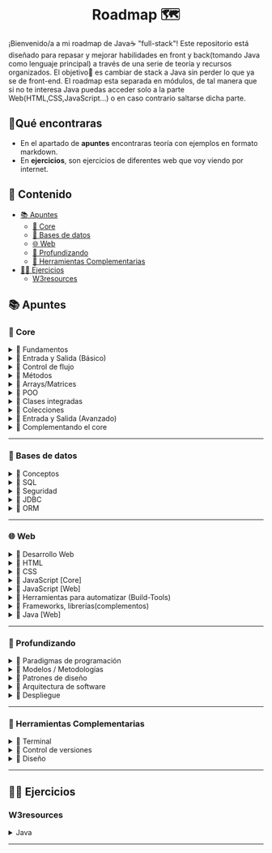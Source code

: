 <h1 align='center'>Roadmap 🗺️</h1>

¡Bienvenido/a a mi roadmap de Java☕ "full-stack"!
Este repositorio está diseñado para repasar y mejorar habilidades en front y back(tomando Java como lenguaje principal) a través de una serie de teoría y recursos organizados.
El objetivo🎯 es cambiar de stack a Java sin perder lo que ya se de front-end. El roadmap esta separada en módulos, de tal manera que si no te interesa Java puedas acceder solo a la parte Web(HTML,CSS,JavaScript...) o en caso contrario saltarse dicha parte.

<h2>🔎Qué encontraras</h3>

- En el apartado de **apuntes** encontraras teoría con ejemplos en formato markdown.
- En **ejercicios**, son ejercicios de diferentes web que voy viendo por internet.

<h2>📑 Contenido</h2>

- [📚 Apuntes](#-apuntes)
  - [🩻 Core](#-core)
  - [💾 Bases de datos](#-bases-de-datos)
  - [🌐 Web](#-web)
  - [🤿 Profundizando](#-profundizando)
  - [🧩 Herramientas Complementarias](#-herramientas-complementarias)
- [🧑‍💻 Ejercicios](#-ejercicios)
  - [W3resources](#w3resources)

## 📚 Apuntes

### 🩻 Core

<!-- Fundamentos -->
<details>
  <summary>📁 Fundamentos</summary>
  <ul>
    <li><a href="https://github.com/unainavarro/roadmap/blob/main/apuntes/core/01-fundamentos/01-introduccion.md">Introducción</a></li>
    <li><a href="https://github.com/unainavarro/roadmap/blob/main/apuntes/core/01-fundamentos/02-instalacion.md">Instalación y configuración</a></li>
    <li><a href="https://github.com/unainavarro/roadmap/blob/main/apuntes/core/01-fundamentos/03-glosario.md">Glosario(básico)</a></li>
    <li><a href="https://github.com/unainavarro/roadmap/blob/main/apuntes/core/01-fundamentos/04-palabras_reservadas.md">Palabras reservadas(básicas)</a></li>
    <li><a href="https://github.com/unainavarro/roadmap/blob/main/apuntes/core/01-fundamentos/05-compilacion_ejecucion.md">Compilación y ejecución</a></li>
    <li><a href="https://github.com/unainavarro/roadmap/blob/main/apuntes/core/01-fundamentos/06-biblioteca_principal.md">Biblioteca principal</a></li>
    <li><a href="https://github.com/unainavarro/roadmap/blob/main/apuntes/core/01-fundamentos/07-convencion_de_nombres.md">Convención de nombres</a></li>
    <li><a href="https://github.com/unainavarro/roadmap/blob/main/apuntes/core/01-fundamentos/08-entrada_principal.md">Entrada principal</a></li>
    <li><a href="https://github.com/unainavarro/roadmap/blob/main/apuntes/core/01-fundamentos/09-variables.md">Variables</a></li>
    <li><a href="https://github.com/unainavarro/roadmap/blob/main/apuntes/core/01-fundamentos/10-constantes.md">Constantes</a></li>
    <li><a href="https://github.com/unainavarro/roadmap/blob/main/apuntes/core/01-fundamentos/11-tipos_de_datos.md">Tipos de datos</a></li>
    <li><a href="https://github.com/unainavarro/roadmap/blob/main/apuntes/core/01-fundamentos/12-conversion_de_tipos.md">Conversion de tipos(Casting)</a></li>
    <li><a href="https://github.com/unainavarro/roadmap/blob/main/apuntes/core/01-fundamentos/13-operadores.md">Operadores</a></li>
    <li><a href="https://github.com/unainavarro/roadmap/blob/main/apuntes/core/01-fundamentos/14-comentarios.md">Comentarios</a></li>
  </ul>  
</details>
<!-- [FIN]Fundamentos -->

<!-- Entrada y Salida (Básico) -->
<details>
  <summary>📁 Entrada y Salida (Básico)</summary>
  <ul>
    <li><a href="https://github.com/unainavarro/roadmap/blob/main/apuntes/core/02-entradas-salidas/01-imprimir_datos.md">Imprimir datos</a></li>
    <li><a href="https://github.com/unainavarro/roadmap/blob/main/apuntes/core/02-entradas-salidas/02-formatear_salida.md">Formatear salida</a></li>
    <li><a href="https://github.com/unainavarro/roadmap/blob/main/apuntes/core/02-entradas-salidas/03-scanner.md">Scanner</a></li>
  </ul>  
</details>
<!-- [FIN]Entrada y Salida (Básico) -->

<!-- Control de flujo -->
<details>
  <summary>📁 Control de flujo</summary>
  <ul>
    <li><a href="https://github.com/unainavarro/roadmap/blob/main/apuntes/core/03-control-de-flujo/01-condicionales.md">Condicionales</a></li>
    <li><a href="https://github.com/unainavarro/roadmap/blob/main/apuntes/core/03-control-de-flujo/02-bucles.md">Bucles</a></li>
    <li><a href="https://github.com/unainavarro/roadmap/blob/main/apuntes/core/03-control-de-flujo/03-continue_break_return.md">Continue, Break y Return</a></li>
    <li><a href="https://github.com/unainavarro/roadmap/blob/main/apuntes/core/03-control-de-flujo/04-excepciones.md">Excepciones</a></li>
  </ul>  
</details>
<!-- [FIN]Control de flujo -->

<!-- Métodos -->
<details>
  <summary>📁 Métodos</summary>
  <ul>
    <li><a href="https://github.com/unainavarro/roadmap/blob/main/apuntes/core/04-metodos/01-metodos.md">Métodos</a></li>
    <li><a href="https://github.com/unainavarro/roadmap/blob/main/apuntes/core/04-metodos/02-tipos_de_retorno.md">Tipos de retorno</a></li>
    <li><a href="https://github.com/unainavarro/roadmap/blob/main/apuntes/core/04-metodos/03-parametros.md">Parámetros</a></li>
    <li><a href="https://github.com/unainavarro/roadmap/blob/main/apuntes/core/04-metodos/04-modificadores_de_acceso.md">Modificadores de acceso</a></li>
    <li><a href="https://github.com/unainavarro/roadmap/blob/main/apuntes/core/04-metodos/05-this.md">This</a></li>
    <li><a href="https://github.com/unainavarro/roadmap/blob/main/apuntes/core/04-metodos/06-tipos_de_metodos.md">Tipos de métodos</a></li>
    <li><a href="https://github.com/unainavarro/roadmap/blob/main/apuntes/core/04-metodos/07-sobrecarga.md">Sobrecarga</a></li>
    <li><a href="https://github.com/unainavarro/roadmap/blob/main/apuntes/core/04-metodos/08-sobrescritura.md">Sobrescritura</a></li>
  </ul>  
</details>
<!-- [FIN]Métodos -->

<!-- Arrays/Matrices -->
<details>
  <summary>📁 Arrays/Matrices</summary>
  <ul>
    <li><a href="https://github.com/unainavarro/roadmap/blob/main/apuntes/core/05-arrays/01-arrays.md">Arrays</a></li>
    <li><a href="https://github.com/unainavarro/roadmap/blob/main/apuntes/core/05-arrays/02-multidimensional.md">Multidimensional</a></li>
    <li><a href="https://github.com/unainavarro/roadmap/blob/main/apuntes/core/05-arrays/03-clase_array.md">Clase array</a></li>
    <li><a href="https://github.com/unainavarro/roadmap/blob/main/apuntes/core/05-arrays/04-irregulares.md">Array irregulares</a></li>
    <li><a href="https://github.com/unainavarro/roadmap/blob/main/apuntes/core/05-arrays/05-final.md">Array y final</a></li>
  </ul>  
</details>
<!-- [FIN]Arrays/Matrices -->

<!-- POO -->
<details>
  <summary>📁 POO</summary>
  <ul>
    <li><a href="">Introducción</a></li>
  </ul>  
</details>
<!-- [FIN]POO -->

<!-- Clases integradas -->
<details>
  <summary>📁 Clases integradas</summary>
  <ul>
    <li><a href="">Introducción</a></li>
  </ul>  
</details>
<!-- [FIN]Clases integradas -->

<!-- Colecciones -->
<details>
  <summary>📁 Colecciones</summary>
  <ul>
    <li>
      <details>
        <summary>📁 Listas</summary>
        <ul>
          <li><a href="">Array list</a></li>
        </ul>
      </details>
    </li>
    <li>
      <details>
        <summary>📁 Conjuntos</summary>
        <ul>
          <li><a href="">Set</a></li>
        </ul>
      </details>
    </li>
    <li>
      <details>
        <summary>📁 Mapas</summary>
        <ul>
          <li><a href="">Map</a></li>
        </ul>
      </details>
    </li>
    <li>
      <details>
        <summary>📁 Colas</summary>
        <ul>
          <li><a href="">Queue</a></li>
        </ul>
      </details>
    </li>
    <li>
      <details>
        <summary>📁 Colecciones Sincronizadas</summary>
        <ul>
          <li><a href="">Collections synchronizedList</a></li>
        </ul>
      </details>
    </li>
    <li>
      <details>
        <summary>📁 Otros</summary>
        <ul>
          <li><a href="">BitSet</a></li>
        </ul>
      </details>
    </li>
  </ul>
</details>
<!-- [FIN]Colecciones -->

<!-- Entrada y Salida (Avanzado) -->
<details>
  <summary>📁 Entrada y Salida (Avanzado)</summary>
  <ul>
    <li><a href="">Introducción</a></li>
  </ul>  
</details>
<!-- [FIN]Entrada y Salida (Avanzado) -->

<!-- Complementando el core -->
<details>
  <summary>📁 Complementando el core</summary>
  <ul>
    <li><a href="">Introducción</a></li>
  </ul>  
</details>
<!-- [FIN]Complementando el core -->

---

### 💾 Bases de datos

<!-- Conceptos -->
<details>
  <summary>📁 Conceptos</summary>
  <ul>
    <li><a href="">Introducción</a></li>
  </ul>  
</details>
<!-- [FIN]Conceptos -->

<!-- SQL -->
<details>
  <summary>📁 SQL</summary>
  <ul>
    <li><a href="">Introducción</a></li>
  </ul>  
</details>
<!-- [FIN]SQL -->

<!-- Seguridad -->
<details>
  <summary>📁 Seguridad</summary>
  <ul>
    <li><a href="">Introducción</a></li>
  </ul>  
</details>
<!-- [FIN]Seguridad -->

<!-- JDBC -->
<details>
  <summary>📁 JDBC</summary>
  <ul>
    <li><a href="">Introducción</a></li>
  </ul>  
</details>
<!-- [FIN]JDBC -->

<!-- ORM -->
<details>
  <summary>📁 ORM</summary>
  <ul>
    <li><a href="">Introducción</a></li>
  </ul>  
</details>
<!-- [FIN]ORM -->

---

### 🌐 Web

<!-- Desarrollo Web -->
<details>
  <summary>📁 Desarrollo Web</summary>
  <ul>
    <li><a href="">Introducción</a></li>
  </ul>  
</details>
<!-- [FIN]Desarrollo Web -->

<!-- HTML -->
<details>
  <summary>📁 HTML</summary>
  <ul>
    <li>
      <details>
        <summary>📁 Fundamentos</summary>
        <ul>
          <li><a href="">HTML</a></li>
        </ul>
      </details>
    </li>
    <li>
      <details>
        <summary>📁 Cabecera</summary>
        <ul>
          <li><a href="">Head</a></li>
        </ul>
      </details>
    </li>
    <li>
      <details>
        <summary>📁 Elementos</summary>
        <ul>
          <li><a href=""></a></li>
        </ul>
      </details>
    </li>
    <li>
      <details>
        <summary>📁 Buenas practicas</summary>
        <ul>
          <li><a href=""></a></li>
        </ul>
      </details>
    </li>
  </ul>
</details>
<!-- [FIN]HTML -->

<!-- CSS -->
<details>
  <summary>📁 CSS</summary>
  <ul>
    <li>
      <details>
        <summary>📁 Fundamentos</summary>
        <ul>
          <li><a href="">CSS</a></li>
        </ul>
      </details>
    </li>
    <li>
      <details>
        <summary>📁 Tipos</summary>
        <ul>
          <li><a href="">Head</a></li>
        </ul>
      </details>
    </li>
    <li>
      <details>
        <summary>📁 Colores</summary>
        <ul>
          <li><a href=""></a></li>
        </ul>
      </details>
    </li>
    <li>
      <details>
        <summary>📁 Fondos</summary>
        <ul>
          <li><a href=""></a></li>
        </ul>
      </details>
    </li>
    <li>
      <details>
        <summary>📁 Tipografías</summary>
        <ul>
          <li><a href=""></a></li>
        </ul>
      </details>
    </li>
    <li>
      <details>
        <summary>📁 Selectores</summary>
        <ul>
          <li><a href=""></a></li>
        </ul>
      </details>
    </li>
    <li>
      <details>
        <summary>📁 Bases de layout</summary>
        <ul>
          <li><a href=""></a></li>
        </ul>
      </details>
    </li>
    <li>
      <details>
        <summary>📁 Flex</summary>
        <ul>
          <li><a href=""></a></li>
        </ul>
      </details>
    </li>
    <li>
      <details>
        <summary>📁 Grid</summary>
        <ul>
          <li><a href=""></a></li>
        </ul>
      </details>
    </li>
    <li>
      <details>
        <summary>📁 Diseño adaptativo</summary>
        <ul>
          <li><a href=""></a></li>
        </ul>
      </details>
    </li>
    <li>
      <details>
        <summary>📁 Efectos</summary>
        <ul>
          <li><a href=""></a></li>
        </ul>
      </details>
    </li>
    <li>
      <details>
        <summary>📁 Animaciones</summary>
        <ul>
          <li><a href=""></a></li>
        </ul>
      </details>
    </li>
    <li>
      <details>
        <summary>📁 Metodologías y buenas practicas</summary>
        <ul>
          <li><a href=""></a></li>
        </ul>
      </details>
    </li>
    <li>
      <details>
        <summary>📁 Elementos¿?</summary>
        <ul>
          <li><a href=""></a></li>
        </ul>
      </details>
    </li>
  </ul>
</details>
<!-- [FIN]CSS -->

<!-- Javascript [Core] -->
<details>
  <summary>📁 JavaScript [Core]</summary>
  <ul>
    <li>
      <details>
        <summary>📁 Introducción</summary>
        <ul>
          <li><a href=""></a></li>
        </ul>
      </details>
    </li>
    <li>
      <details>
        <summary>📁 Sintaxis bases</summary>
        <ul>
          <li><a href=""></a></li>
        </ul>
      </details>
    </li>
    <li>
      <details>
        <summary>📁 Control de flujo</summary>
        <ul>
          <li><a href=""></a></li>
        </ul>
      </details>
    </li>
    <li>
      <details>
        <summary>📁 Funciones</summary>
        <ul>
          <li><a href=""></a></li>
        </ul>
      </details>
    </li>
    <li>
      <details>
        <summary>📁 Objetos</summary>
        <ul>
          <li><a href=""></a></li>
        </ul>
      </details>
    </li>
    <li>
      <details>
        <summary>📁 Objetos incorporados</summary>
        <ul>
          <li><a href=""></a></li>
        </ul>
      </details>
    </li>
    <li>
      <details>
        <summary>📁 Array</summary>
        <ul>
          <li><a href=""></a></li>
        </ul>
      </details>
    </li>
    <li>
      <details>
        <summary>📁 Map y Set</summary>
        <ul>
          <li><a href=""></a></li>
        </ul>
      </details>
    </li>
    <li>
      <details>
        <summary>📁 Módulos</summary>
        <ul>
          <li><a href=""></a></li>
        </ul>
      </details>
    </li>
    <li>
      <details>
        <summary>📁 JSON</summary>
        <ul>
          <li><a href=""></a></li>
        </ul>
      </details>
    </li>
    <li>
      <details>
        <summary>📁 Manipular datos</summary>
        <ul>
          <li><a href=""></a></li>
        </ul>
      </details>
    </li>
    <li>
      <details>
        <summary>📁 Asincronía</summary>
        <ul>
          <li><a href=""></a></li>
        </ul>
      </details>
    </li>
    <li>
      <details>
        <summary>📁 APIs</summary>
        <ul>
          <li><a href=""></a></li>
        </ul>
      </details>
    </li>
  </ul>
</details>
<!-- [FIN]JavaScript[Core] -->

<!-- Javascript [Web] -->
<details>
  <summary>📁 JavaScript [Web]</summary>
  <ul>
    <li>
      <details>
        <summary>📁 BOM</summary>
        <ul>
          <li><a href=""></a></li>
        </ul>
      </details>
    </li>
    <li>
      <details>
        <summary>📁 DOM</summary>
        <ul>
          <li><a href=""></a></li>
        </ul>
      </details>
    </li>
    <li>
      <details>
        <summary>📁 Eventos</summary>
        <ul>
          <li><a href=""></a></li>
        </ul>
      </details>
    </li>
    <li>
      <details>
        <summary>📁 Formularios</summary>
        <ul>
          <li><a href=""></a></li>
        </ul>
      </details>
    </li>
    <li>
      <details>
        <summary>📁 Almacenamiento</summary>
        <ul>
          <li><a href=""></a></li>
        </ul>
      </details>
    </li>
  </ul>
</details>
<!-- [FIN]JavaScript[Web] -->

<!-- Build Tools -->
<details>
  <summary>📁 Herramientas para automatizar  (Build-Tools)</summary>
  <ul>
    <li><a href="">Introducción</a></li>
  </ul>  
</details>
<!-- [FIN]Build Tools -->

<!-- Frameworks, librerías(complementos) -->
<details>
  <summary>📁 Frameworks, librerías(complementos)</summary>
  <ul>
    <li>
      <details>
        <summary>📁 Tailwind</summary>
        <ul>
          <li><a href=""></a></li>
        </ul>
      </details>
    </li>
    <li>
      <details>
        <summary>📁 TypeScript</summary>
        <ul>
          <li><a href=""></a></li>
        </ul>
      </details>
    </li>
    <li>
      <details>
        <summary>📁 React</summary>
        <ul>
          <li><a href=""></a></li>
        </ul>
      </details>
    </li>
  </ul>
</details>
<!-- [FIN] Frameworks, librerías(complementos) -->

<!-- Java [Web] -->
<details>
  <summary>📁 Java [Web]</summary>
  <ul>
    <li>
      <details>
        <summary>📁 Servlets</summary>
        <ul>
          <li><a href=""></a></li>
        </ul>
      </details>
    </li>
    <li>
      <details>
        <summary>📁 JSP(JavaServerPage)</summary>
        <ul>
          <li><a href=""></a></li>
        </ul>
      </details>
    </li>
    <li>
      <details>
        <summary>📁 JSF(JavaServerFaces)</summary>
        <ul>
          <li><a href=""></a></li>
        </ul>
      </details>
    </li>
    <li>
      <details>
        <summary>📁 Servicios Web</summary>
        <ul>
          <li><a href=""></a></li>
        </ul>
      </details>
    </li>
    <li>
      <details>
        <summary>📁 SpringBoot</summary>
        <ul>
          <li><a href=""></a></li>
        </ul>
      </details>
    </li>
  </ul>
</details>
<!-- [FIN] Java [Web] -->

---

### 🤿 Profundizando

<!-- Paradigmas de programación -->
<details>
  <summary>📁 Paradigmas de programación</summary>
  <ul>
    <li><a href="">Introducción</a></li>
  </ul>  
</details>
<!-- [FIN]Paradigmas de programación -->

<!-- Modelos / Metodologías -->
<details>
  <summary>📁 Modelos / Metodologías</summary>
  <ul>
    <li><a href="">Introducción</a></li>
  </ul>  
</details>
<!-- [FIN]Modelos / Metodologías -->

<!-- Patrones de diseño -->
<details>
  <summary>📁 Patrones de diseño</summary>
  <ul>
    <li><a href="">Introducción</a></li>
  </ul>  
</details>
<!-- [FIN]Patrones de diseño -->

<!-- Arquitectura de software -->
<details>
  <summary>📁 Arquitectura de software</summary>
  <ul>
    <li><a href="">Introducción</a></li>
  </ul>  
</details>
<!-- [FIN]Arquitectura de software -->

<!-- Despliegue -->
<details>
  <summary>📁 Despliegue</summary>
  <ul>
    <li><a href="">Introducción</a></li>
  </ul>  
</details>
<!-- [FIN]Despliegue -->

---

### 🧩 Herramientas Complementarias

<!-- Terminal -->
<details>
  <summary>📁 Terminal</summary>
  <ul>
    <li>
      <details>
        <summary>📁 Terminales</summary>
        <ul>
          <li><a href=""></a></li>
        </ul>
      </details>
    </li>
    <li>
      <details>
        <summary>📁 Comandos básicos</summary>
        <ul>
          <li><a href=""></a></li>
        </ul>
      </details>
    </li>
    <li>
      <details>
        <summary>📁 Permisos y propiedades</summary>
        <ul>
          <li><a href=""></a></li>
        </ul>
      </details>
    </li>
    <li>
      <details>
        <summary>📁 Redirección de entrada y salida + pipes</summary>
        <ul>
          <li><a href=""></a></li>
        </ul>
      </details>
    </li>
    <li>
      <details>
        <summary>📁 Variables y alias</summary>
        <ul>
          <li><a href=""></a></li>
        </ul>
      </details>
    </li>
    <li>
      <details>
        <summary>📁 Gestión de procesos</summary>
        <ul>
          <li><a href=""></a></li>
        </ul>
      </details>
    </li>
    <li>
      <details>
        <summary>📁 Edición de texto</summary>
        <ul>
          <li><a href=""></a></li>
        </ul>
      </details>
    </li>
  </ul>
</details>
<!-- [FIN] Terminal -->

<!-- Control de versiones -->
<details>
  <summary>📁 Control de versiones</summary>
  <ul>
    <li>
      <details>
        <summary>📁 Introducción</summary>
        <ul>
          <li><a href=""></a></li>
        </ul>
      </details>
    </li>
    <li>
      <details>
        <summary>📁 Instalación Git</summary>
        <ul>
          <li><a href=""></a></li>
        </ul>
      </details>
    </li>
    <li>
      <details>
        <summary>📁 Conceptos básicos de Git</summary>
        <ul>
          <li><a href=""></a></li>
        </ul>
      </details>
    </li>
    <li>
      <details>
        <summary>📁 Gestión de ramas</summary>
        <ul>
          <li><a href=""></a></li>
        </ul>
      </details>
    </li>
    <li>
      <details>
        <summary>📁 Colaboración en GitHub</summary>
        <ul>
          <li><a href=""></a></li>
        </ul>
      </details>
    </li>
    <li>
      <details>
        <summary>📁 Buenas practicas</summary>
        <ul>
          <li><a href=""></a></li>
        </ul>
      </details>
    </li>
    <li>
      <details>
        <summary>📁 Trabajo en equipo</summary>
        <ul>
          <li><a href=""></a></li>
        </ul>
      </details>
    </li>
    <li>
      <details>
        <summary>📁 Conceptos intermedios</summary>
        <ul>
          <li><a href=""></a></li>
        </ul>
      </details>
    </li>
    <li>
      <details>
        <summary>📁 Herramientas avanzadas</summary>
        <ul>
          <li><a href=""></a></li>
        </ul>
      </details>
    </li>
    <li>
      <details>
        <summary>📁 Recursos adicionales</summary>
        <ul>
          <li><a href=""></a></li>
        </ul>
      </details>
    </li>
  </ul>
</details>
<!-- [FIN] Control de versiones -->

<!-- Diseño -->
<details>
  <summary>📁 Diseño</summary>
  <ul>
    <li>
      <details>
        <summary>📁 </summary>
        <ul>
          <li><a href=""></a></li>
        </ul>
      </details>
    </li>
    <li>
      <details>
        <summary>📁 </summary>
        <ul>
          <li><a href=""></a></li>
        </ul>
      </details>
    </li>
    <li>
      <details>
        <summary>📁 </summary>
        <ul>
          <li><a href=""></a></li>
        </ul>
      </details>
    </li>
  </ul>
</details>
<!-- [FIN] Diseño -->

---

## 🧑‍💻 Ejercicios

### W3resources

<!-- Java -->
<details>
  <summary>Java</summary>
  <ul>
    <li><a href="https://github.com/unainavarro/roadmap/tree/main/ejercicios/w3resource/fundamentos">Fundamentos</a></li>
    <li><a href="https://github.com/unainavarro/roadmap/tree/main/ejercicios/w3resource/java/control-de-flujo">Control de flujo</a></li>
    <li><a href="https://github.com/unainavarro/roadmap/tree/main/ejercicios/w3resource/java/metodos">Métodos</a></li>
    <li><a href="https://github.com/unainavarro/roadmap/tree/main/ejercicios/w3resource/java/arrays">Arrays</a></li>
    <li><a href="">POO</a></li>
    <li><a href="">Clases integradas</a></li>
    <li><a href="">Colecciones</a></li>
    <li><a href="">Lambdas,Stream,Threads,Generic,Recursividad...</a></li>
    <li><a href="">Bonus</a></li>
  </ul>  
</details>
<!-- [FIN]Java -->

---
